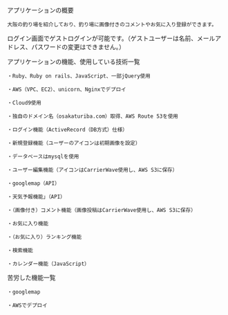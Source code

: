 アプリケーションの概要

    大阪の釣り場を紹介しており、釣り場に画像付きのコメントやお気に入り登録ができます。


ログイン画面でゲストログインが可能です。（ゲストユーザーは名前、メールアドレス、パスワードの変更はできません。）


アプリケーションの機能、使用している技術一覧
   
    ・Ruby、Ruby on rails、JavaScript、一部jQuery使用
     
    ・AWS（VPC、EC2）、unicorn、Nginxでデプロイ
    
    ・Cloud9使用
    
    ・独自のドメイン名（osakaturiba.com）取得、AWS Route 53を使用
  
    ・ログイン機能（ActiveRecord（DB方式）仕様）
    
    ・新規登録機能（ユーザーのアイコンは初期画像を設定）
    
    ・データベースはmysqlを使用
    
    ・ユーザー編集機能（アイコンはCarrierWave使用し、AWS S3に保存）
    
    ・googlemap（API）
    
    ・天気予報機能」（API）
    
    ・（画像付き）コメント機能（画像投稿はCarrierWave使用し、AWS S3に保存）
    
    ・お気に入り機能
    
    ・（お気に入り）ランキング機能
    
    ・検索機能
    
    ・カレンダー機能（JavaScript）
 
  
苦労した機能一覧
  
    ・googlemap
    
    ・AWSでデプロイ